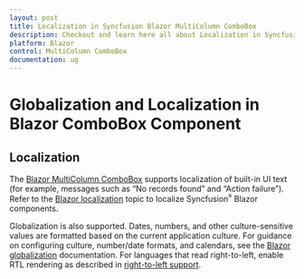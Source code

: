 ```yaml
---
layout: post
title: Localization in Syncfusion Blazor MultiColumn ComboBox
description: Checkout and learn here all about Localization in Syncfusion Blazor MultiColumn ComboBox component and much more.
platform: Blazor
control: MultiColumn ComboBox
documentation: ug
---
```


# Globalization and Localization in Blazor ComboBox Component

## Localization

The [Blazor MultiColumn ComboBox](https://www.syncfusion.com/blazor-components/blazor-multicolumn-combobox) supports localization of built-in UI text (for example, messages such as “No records found” and “Action failure”). Refer to the [Blazor localization](https://blazor.syncfusion.com/documentation/common/localization) topic to localize Syncfusion<sup style="font-size:70%">&reg;</sup> Blazor components.

Globalization is also supported. Dates, numbers, and other culture-sensitive values are formatted based on the current application culture. For guidance on configuring culture, number/date formats, and calendars, see the [Blazor globalization](https://blazor.syncfusion.com/documentation/common/globalization) documentation. For languages that read right-to-left, enable RTL rendering as described in [right-to-left support](../common/accessibility#right-to-left-support).